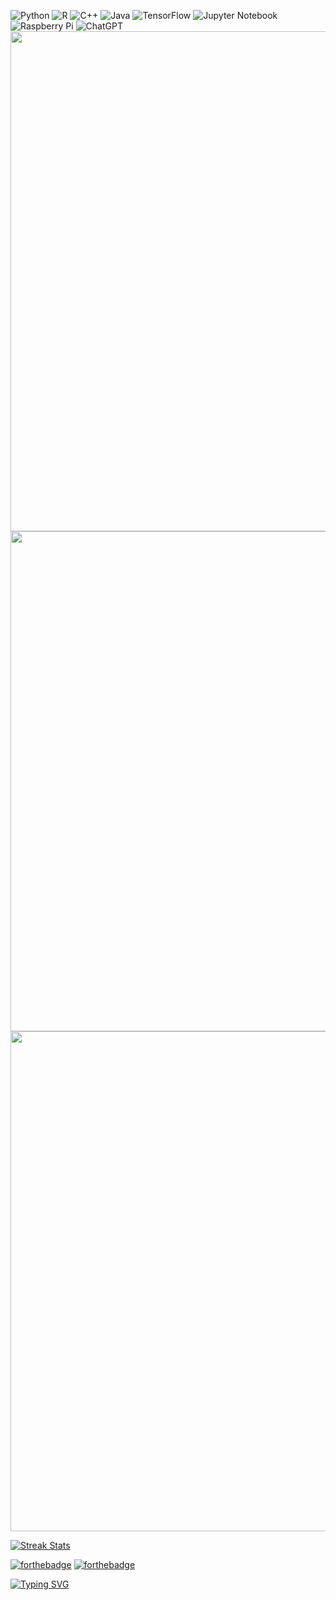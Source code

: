 <!-- [![Typing SVG](https://readme-typing-svg.demolab.com?font=Fira+Code&size=18&pause=1000&color=FF0FFF&vCenter=true&width=435&lines=Привет%2C+I'm+Barbara!)](https://git.io/typing-svg) -->

![Python](https://img.shields.io/badge/python-3670A0?style=for-the-badge&logo=python&logoColor=ffdd54)
![R](https://img.shields.io/badge/r-%23276DC3.svg?style=for-the-badge&logo=r&logoColor=white)
![C++](https://img.shields.io/badge/c++-%2300599C.svg?style=for-the-badge&logo=c%2B%2B&logoColor=white)
![Java](https://img.shields.io/badge/java-%23ED8B00.svg?style=for-the-badge&logo=openjdk&logoColor=white)
![TensorFlow](https://img.shields.io/badge/TensorFlow-%23FF6F00.svg?style=for-the-badge&logo=TensorFlow&logoColor=white)
![Jupyter Notebook](https://img.shields.io/badge/jupyter-%23FA0F00.svg?style=for-the-badge&logo=jupyter&logoColor=white)
![Raspberry Pi](https://img.shields.io/badge/-RaspberryPi-C51A4A?style=for-the-badge&logo=Raspberry-Pi)
![ChatGPT](https://img.shields.io/badge/chatGPT-74aa9c?style=for-the-badge&logo=openai&logoColor=white)
<img src="https://capsule-render.vercel.app/api?type=waving&color=f0f&height=55&section=footer&width=300" width="800">
<img src="output_.gif" width="800"> 
<img src="https://capsule-render.vercel.app/api?type=waving&color=0096FF&height=55&section=header&width=300" width="800">

<!--
[![Top Langs](https://github-readme-stats.vercel.app/api/top-langs/?username=byblis&layout=donut-vertical&bg_color=000000&title_color=f0f&text_color=f0f&height=300)](https://github.com/byblis/github-readme-stats)
 --> 

<!--
[![Ashutosh's github activity graph](https://github-readme-activity-graph.vercel.app/graph?username=byblis&theme=high-contrast&hide_title="True"&height=150&line=0096FF&point=f0f)](https://github.com/ashutosh00710/github-readme-activity-graph)
 --> 

[![Streak Stats](https://github-readme-streak-stats.herokuapp.com?user=byblis&theme=dark&border_radius=1&date_format=%5BY%20%5DM%20j&background=000000&ring=fff&fire=fff&stroke=FF00FF&currStreakLabel=ff00ff&currStreakNum=ff00ff&border=FF00FF&sideLabels=FF00FF&dates=fff&sideNums=FF00FF)](https://git.io/streak-stats)

[![forthebadge](https://forthebadge.com/images/badges/powered-by-black-magic.svg)](https://forthebadge.com) [![forthebadge](https://forthebadge.com/images/badges/cc-0.svg)](https://forthebadge.com)

[![Typing SVG](https://readme-typing-svg.demolab.com?font=Fira+Code&size=20&duration=713&pause=1000&color=f0f&background=FF30E600&center=false&vCenter=true&multiline=true&random=false&width=800&height=90&lines=%D0%9D%D0%BE%2C+%D0%BA%D0%B0%D0%BA+%D1%82%D1%8B+%D1%82%D0%B5%D0%BF%D0%BB%2C;%D0%B0+%D0%BD%D0%B5+%D0%B3%D0%BE%D1%80%D1%8F%D1%87+%D0%B8+%D0%BD%D0%B5+%D1%85%D0%BE%D0%BB%D0%BE%D0%B4%D0%B5%D0%BD%2C;%D1%82%D0%BE+%D0%B8%D0%B7%D0%B2%D0%B5%D1%80%D0%B3%D0%BD%D1%83+%D1%82%D0%B5%D0%B1%D1%8F+%D0%B8%D0%B7+%D1%83%D1%81%D1%82+%D0%9C%D0%BE%D0%B8%D1%85)](https://git.io/typing-svg)
